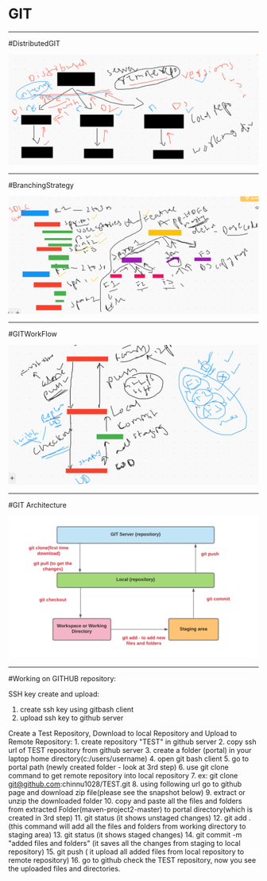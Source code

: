 # GIT

---
#DistributedGIT

<img src="DistributedGIT.PNG"/>


---
#BranchingStrategy

<img src="BranchingStrategy.PNG"/>


---
#GITWorkFlow

<img src="GITWorkFlow.PNG"/>


---
#GIT Architecture

<img src="GIT_Architecture.png"/>

----
#Working on GITHUB repository:

SSH key create and upload:
1. create ssh key using gitbash client
2. upload ssh key to github server

Create a Test Repository, Download to local Repository and Upload to Remote Repository:
	1. create repository "TEST" in github server
	2. copy ssh url of TEST repository from github server
	3. create a folder (portal) in your laptop home directory(c:/users/username) 
	4. open git bash client
	5. go to portal path (newly created folder - look at 3rd step)
	6. use git clone command to get remote repository into local repository 
	7.    ex: git clone git@github.com:chinnu1028/TEST.git
	8. using following url go to github page and download zip file(please see the snapshot below)
	9. extract or unzip the downloaded folder
	10. copy and paste all the files and folders from extracted Folder(maven-project2-master) to portal directory(which is created in 3rd step)
	11. git status (it shows unstaged changes) 
	12. git add . (this command will add all the files and folders from working directory to staging area)
	13. git status (it shows staged changes)
	14. git commit -m "added files and folders" (it saves all the changes from staging to local repository)
	15. git push ( it upload all added files from local repository to remote repository)
	16. go to github check the TEST repository, now you see the uploaded files and directories.



